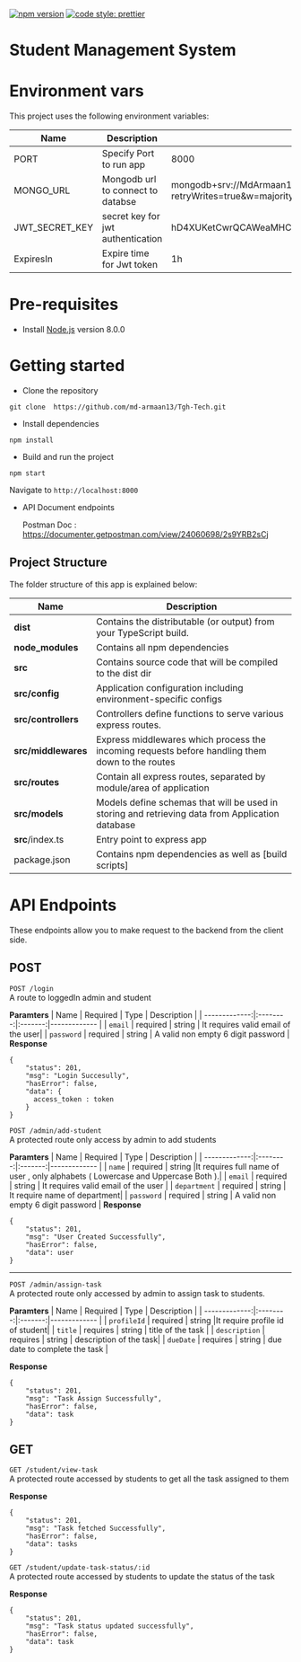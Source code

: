 [![npm version](https://badge.fury.io/js/angular2-expandable-list.svg)](https://badge.fury.io/js/angular2-expandable-list)
[![code style: prettier](https://img.shields.io/badge/code_style-prettier-ff69b4.svg?style=flat-square)](https://github.com/prettier/prettier)


# Student Management System

# Environment vars
This project uses the following environment variables:

| Name                          | Description                         | Default Value                                  |
| ----------------------------- | ------------------------------------| -----------------------------------------------|
|PORT          | Specify Port to run app            | 8000     |
|MONGO_URL     | Mongodb url to connect to databse  | mongodb+srv://MdArmaan13:1372001a@cluster0.7ynusyc.mongodb.net/?retryWrites=true&w=majority
|JWT_SECRET_KEY | secret key for jwt authentication | hD4XUKetCwrQCAWeaMHCa7Pu1AtvwtzBiU5zmd6oJjFwxYWflIbbgmQWsyc98VnI
|ExpiresIn     | Expire time for Jwt token | 1h
# Pre-requisites
- Install [Node.js](https://nodejs.org/en/) version 8.0.0


# Getting started
- Clone the repository
```
git clone  https://github.com/md-armaan13/Tgh-Tech.git
```
- Install dependencies
```
npm install
```
- Build and run the project
```
npm start
```
  Navigate to `http://localhost:8000`

- API Document endpoints

  Postman Doc : https://documenter.getpostman.com/view/24060698/2s9YRB2sCj

## Project Structure
The folder structure of this app is explained below:

| Name | Description |
| ------------------------ | --------------------------------------------------------------------------------------------- |
| **dist**                 | Contains the distributable (or output) from your TypeScript build.  |
| **node_modules**         | Contains all  npm dependencies                                                            |
| **src**                  | Contains  source code that will be compiled to the dist dir                               |
| **src/config**        | Application configuration including environment-specific configs 
| **src/controllers**      | Controllers define functions to serve various express routes.  
| **src/middlewares**      | Express middlewares which process the incoming requests before handling them down to the routes
| **src/routes**           | Contain all express routes, separated by module/area of application                       
| **src/models**           | Models define schemas that will be used in storing and retrieving data from Application database  |
| **src**/index.ts         | Entry point to express app                                                               |
| package.json             | Contains npm dependencies as well as [build scripts]                                                 |

# API Endpoints

These endpoints allow you to make request to the backend from the client side.

## POST
`POST /login`<br/>
A route to loggedIn admin and student

**Paramters**
| Name | Required | Type | Description |
| -------------:|:--------:|:-------:|------------- |
| `email` | required | string | It requires valid email of the user|
| `password` | required | string | A valid non empty 6 digit password |
**Response**


```
{
    "status": 201,
    "msg": "Login Succesully",
    "hasError": false,
    "data": {
      access_token : token
    }
}
```

`POST /admin/add-student`<br/>
A protected route only access by admin to add students

**Paramters**
| Name | Required | Type | Description |
| -------------:|:--------:|:-------:|------------- |
| `name` | required | string |It requires full name of user , only alphabets ( Lowercase and Uppercase Both ).|
| `email` | required | string | It requires valid email of the user |
| `department` | required | string | It require name of department|
| `password` | required | string | A valid non empty 6 digit password |
**Response**


```
{
    "status": 201,
    "msg": "User Created Successfully",
    "hasError": false,
    "data": user
}
```

---

`POST /admin/assign-task`<br/>
A protected route only accessed by admin to assign task to students.

**Paramters**
| Name | Required | Type | Description |
| -------------:|:--------:|:-------:|------------- |
| `profileId` | required | string |It require profile id of student|
| `title` | requires | string | title of the task |
| `description` | requires | string | description of the task|
| `dueDate` | requires | string | due date to complete the task |


**Response**

```
{
    "status": 201,
    "msg": "Task Assign Successfully",
    "hasError": false,
    "data": task
}

```
## GET
`GET /student/view-task`<br/>
A protected route  accessed by students to get all the task assigned to them

**Response**

```
{
    "status": 201,
    "msg": "Task fetched Successfully",
    "hasError": false,
    "data": tasks
}
```
`GET /student/update-task-status/:id`<br/>
A protected route  accessed by students to update the status of the task

**Response**

```
{
    "status": 201,
    "msg": "Task status updated successfully",
    "hasError": false,
    "data": task
}


